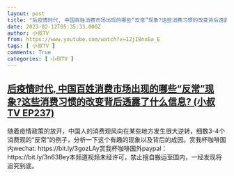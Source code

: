 ```yaml
---
layout: post
title: "后疫情时代, 中国百姓消费市场出现的哪些“反常”现象?这些消费习惯的改变背后透露了什么信息? (小叔TV EP237)"
date: 2023-02-12T05:35:33.000Z
author: 小叔TV
from: https://www.youtube.com/watch?v=I2jI8nxEa_E
tags: [ 小叔TV ]
comments: True
categories: [ 小叔TV ]
---
```

<!--1676180133000-->
[后疫情时代, 中国百姓消费市场出现的哪些“反常”现象?这些消费习惯的改变背后透露了什么信息? (小叔TV EP237)](https://www.youtube.com/watch?v=I2jI8nxEa_E)
------

<div>
随着疫情政策的放开，中国人的消费观风向在某些地方发生很大逆转，细数3-4个消费观的“反常”的例子，分析一下这个有趣的现象以及背后的成因。赏我杯咖啡国内wechat: https://bit.ly/3gozLAy赏我杯咖啡国外paypal：https://bit.ly/3n63Bey本频道视频未经许可，禁止擅自搬运至国内，一经发现将追究到底。
</div>
